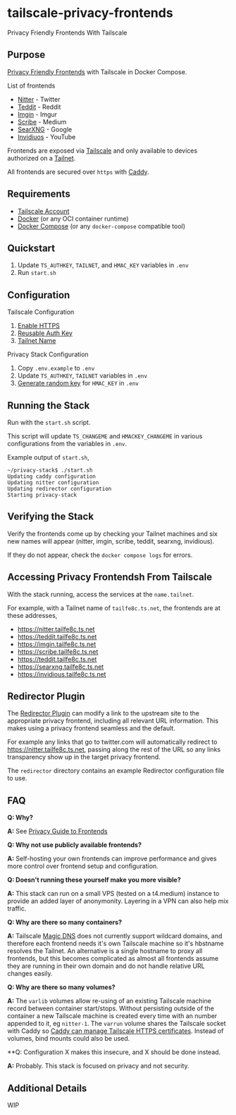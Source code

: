 # tailscale-privacy-frontends
Privacy Friendly Frontends With Tailscale

## Purpose

[Privacy Friendly Frontends](https://github.com/digitalblossom/alternative-frontends) with Tailscale in Docker Compose.

List of frontends
- [Nitter](https://github.com/zedeus/nitter) - Twitter
- [Teddit](https://github.com/teddit-net/teddit) - Reddit
- [Imgin](https://git.voidnet.tech/kev/imgin.git) - Imgur
- [Scribe](https://git.sr.ht/~edwardloveall/scribe) - Medium
- [SearXNG](https://github.com/searxng/searxng) - Google
- [Invidiuos](https://github.com/iv-org/invidious) - YouTube

Frontends are exposed via [Tailscale](https://tailscale.com/) and only available to devices authorized on a [Tailnet](https://tailscale.com/kb/1136/tailnet/?q=tailnet).

All frontends are secured over `https` with [Caddy](https://caddyserver.com/).

## Requirements

- [Tailscale Account](Account)
- [Docker](https://www.docker.com/) (or any OCI container runtime)
- [Docker Compose](https://docs.docker.com/compose/) (or any `docker-compose` compatible tool)

## Quickstart

1. Update `TS_AUTHKEY`, `TAILNET`, and `HMAC_KEY` variables in `.env`
2. Run `start.sh`

## Configuration

Tailscale Configuration
1. [Enable HTTPS](https://tailscale.com/kb/1153/enabling-https/)
2. [Reusable Auth Key](https://tailscale.com/kb/1085/auth-keys/?q=authkey)
3. [Tailnet Name](https://tailscale.com/kb/1217/tailnet-name/)

Privacy Stack Configuration
1. Copy `.env.example` to `.env`
2. Update `TS_AUTHKEY`, `TAILNET` variables in `.env`
3. [Generate random key](https://www.random.org/passwords/) for `HMAC_KEY` in `.env`

## Running the Stack

Run with the `start.sh` script.

This script will update `TS_CHANGEME` and `HMACKEY_CHANGEME` in various configurations from the variables in `.env`.

Example output of `start.sh`,

```
~/privacy-stack$ ./start.sh
Updating caddy configuration
Updating nitter configuration
Updating redirector configuration
Starting privacy-stack
```

## Verifying the Stack

Verify the frontends come up by checking your Tailnet machines and six new names will appear (nitter, imgin, scribe, teddit, searxng, invidious).

If they do not appear, check the `docker compose logs` for errors.

## Accessing Privacy Frontendsh From Tailscale

With the stack running, access the services at the `name.tailnet`.

For example, with a Tailnet name of `tailfe8c.ts.net`, the frontends are at these addresses,

- https://nitter.tailfe8c.ts.net
- https://teddit.tailfe8c.ts.net
- https://imgin.tailfe8c.ts.net
- https://scribe.tailfe8c.ts.net
- https://teddit.tailfe8c.ts.net
- https://searxng.tailfe8c.ts.net
- https://invidious.tailfe8c.ts.net

## Redirector Plugin

The [Redirector Plugin](https://github.com/einaregilsson/Redirector) can modify a link to the upstream site to the appropriate privacy frontend, including all relevant URL information. This makes using a privacy frontend seamless and the default.

For example any links that go to twitter.com will automatically redirect to https://nitter.tailfe8c.ts.net, passing along the rest of the URL so any links transparency show up in the target privacy frontend.

The `redirector` directory contains an example Redirector configuration file to use.

## FAQ

**Q: Why?**

**A:** See [Privacy Guide to Frontends](https://www.privacyguides.org/en/frontends/)

**Q: Why not use publicly available frontends?**

**A:** Self-hosting your own frontends can improve performance and gives more control over frontend setup and configuration.

**Q: Doesn't running these yourself make you more visible?**

**A:** This stack can run on a small VPS (tested on a t4.medium) instance to provide an added layer of anonymonity. Layering in a VPN can also help mix traffic.

**Q: Why are there so many containers?**

**A:** Tailscale [Magic DNS](https://tailscale.com/kb/1081/magicdns/) does not currently support wildcard domains, and therefore each frontend needs it's own Tailscale machine so it's hbstname resolves the Tailnet. An alternative is a single hostname to proxy all frontends, but this becomes complicated as almost all frontends assume they are running in their own domain and do not handle relative URL changes easily.

**Q: Why are there so many volumes?**

**A:** The `varlib` volumes allow re-using of an existing Tailscale machine record between container start/stops. Without persisting outside of the container a new Tailscale machine is created every time with an number appended to it, eg `nitter-1`. The `varrun` volume shares the Tailscale socket with Caddy so [Caddy can manage Tailscale HTTPS certificates](https://tailscale.com/blog/caddy/). Instead of volumes, bind mounts could also be used.

**Q: Configuration X makes this insecure, and X should be done instead.

**A:** Probably. This stack is focused on privacy and not security.

## Additional Details

WIP
